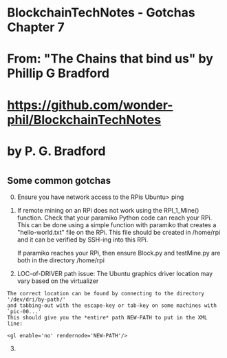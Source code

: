# BlockchainTechNotes - Gotchas Chapter 7

# From: "The Chains that bind us" by Phillip G Bradford
#  https://github.com/wonder-phil/BlockchainTechNotes
#      by P. G. Bradford
#

## Some common gotchas

0. Ensure you have network access to the RPis
   Ubuntu> ping <Rpi IP address>

1. If remote mining on an RPi does not work using the RPI_1_Mine() function.
   Check that your paramiko Python code can reach your RPi. 
   This can be done using a simple function with paramiko that creates a "hello-world.txt" file on the RPi.
   This file should be created in /home/rpi and it can be verified by SSH-ing into this RPi.
   
   If paramiko reaches your RPi, then ensure Block.py and testMine.py are both in 
   the directory /home/rpi
   
    
2. LOC-of-DRIVER path issue: The Ubuntu graphics driver location may vary based on the virtualizer

 <graphics type='spice' autoport='yes'>
      <gl enable='no' rendernode='/dev/dri/by-path/pci-0000:00:02.0-render'/>
    </graphics>
	
	The correct location can be found by connecting to the directory '/dev/dri/by-path/'
	and tabbing-out with the escape-key or tab-key on some machines with `pic-00...'
	This should give you the *entire* path NEW-PATH to put in the XML line:
	
	<gl enable='no' rendernode='NEW-PATH'/>
	
3. 

